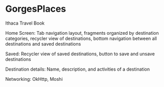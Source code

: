 # GorgesPlaces
Ithaca Travel Book

Home Screen:
Tab navigation layout, fragments organized by destination categories, recycler view of destinations, bottom navigation between all destinations and saved destinations

Saved:
Recycler view of saved destinations, button to save and unsave destinations

Destination details:
Name, description, and activities of a destination

Networking:
OkHttp, Moshi
